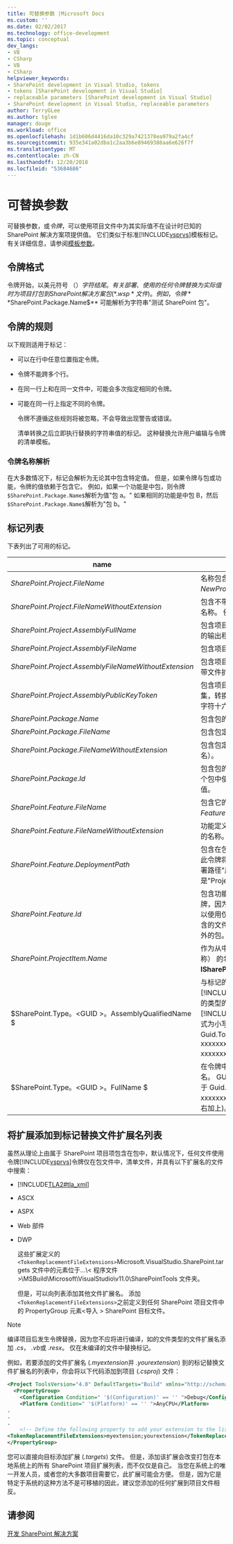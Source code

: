 ```yaml
---
title: 可替换参数 |Microsoft Docs
ms.custom: ''
ms.date: 02/02/2017
ms.technology: office-development
ms.topic: conceptual
dev_langs:
- VB
- CSharp
- VB
- CSharp
helpviewer_keywords:
- SharePoint development in Visual Studio, tokens
- tokens [SharePoint development in Visual Studio]
- replaceable parameters [SharePoint development in Visual Studio]
- SharePoint development in Visual Studio, replaceable parameters
author: TerryGLee
ms.author: tglee
manager: douge
ms.workload: office
ms.openlocfilehash: 1d1b606d4416da10c329a7421378ea979a2fa4cf
ms.sourcegitcommit: 935e341a02dba1c2aa3b6e89469388aa6e626f7f
ms.translationtype: MT
ms.contentlocale: zh-CN
ms.lasthandoff: 12/20/2018
ms.locfileid: "53684686"
---
```

# <a name="replaceable-parameters"></a>可替换参数
  可替换参数，或*令牌*，可以使用项目文件中为其实际值不在设计时已知的 SharePoint 解决方案项提供值。 它们类似于标准[!INCLUDE[vsprvs](../sharepoint/includes/vsprvs-md.md)]模板标记。 有关详细信息，请参阅[模板参数](../ide/template-parameters.md)。  
  
## <a name="token-format"></a>令牌格式
 令牌开始，以美元符号 （$） 字符结尾。 有关部署、 使用的任何令牌替换为实际值时为项目打包到 SharePoint 解决方案包 (*.wsp*文件)。 例如，令牌 **$SharePoint.Package.Name$** 可能解析为字符串"测试 SharePoint 包"。  
  
## <a name="token-rules"></a>令牌的规则
 以下规则适用于标记：  
  
- 可以在行中任意位置指定令牌。  
  
- 令牌不能跨多个行。  
  
- 在同一行上和在同一文件中，可能会多次指定相同的令牌。  
  
- 可能在同一行上指定不同的令牌。  
  
  令牌不遵循这些规则将被忽略，不会导致出现警告或错误。  
  
  清单转换之后立即执行替换的字符串值的标记。 这种替换允许用户编辑与令牌的清单模板。  
  
### <a name="token-name-resolution"></a>令牌名称解析
 在大多数情况下，标记会解析为无论其中包含特定值。 但是，如果令牌与包或功能，令牌的值依赖于包含它。 例如，如果一个功能是中包，则令牌`$SharePoint.Package.Name$`解析为值"包 a。" 如果相同的功能是中包 B，然后`$SharePoint.Package.Name$`解析为"包 b。"  
  
## <a name="tokens-list"></a>标记列表
 下表列出了可用的标记。  
  
|name|描述|  
|----------|-----------------|  
|$SharePoint.Project.FileName$|名称包含的项目文件，如*NewProj.csproj*。|  
|$SharePoint.Project.FileNameWithoutExtension$|包含不带文件扩展名的项目文件的名称。 例如，"NewProj"。|  
|$SharePoint.Project.AssemblyFullName$|包含项目的显示名称 （强名称） 的输出程序集。|  
|$SharePoint.Project.AssemblyFileName$|包含项目的名称的输出程序集。|  
|$SharePoint.Project.AssemblyFileNameWithoutExtension$|包含项目的名称的输出程序集，不带文件扩展名。|  
|$SharePoint.Project.AssemblyPublicKeyToken$|包含项目的公钥标记的输出程序集，转换为字符串。 ("x2"中的 16 字符十六进制格式。)|  
|$SharePoint.Package.Name$|包含包的名称。|  
|$SharePoint.Package.FileName$|包含包定义文件的名称。|  
|$SharePoint.Package.FileNameWithoutExtension$|包含包定义文件的名称 （不带扩展名）。|  
|$SharePoint.Package.Id$|包含包的 SharePoint ID。 如果多个包中使用一项功能，则将更改此值。|  
|$SharePoint.Feature.FileName$|包含它的定义文件的名称功能，如*Feature1.feature*。|  
|$SharePoint.Feature.FileNameWithoutExtension$|功能定义文件中，不带文件扩展名的名称。|  
|$SharePoint.Feature.DeploymentPath$|包含在包中的功能文件夹的名称。 此令牌将等于功能设计器中的"部署路径"属性。 一个示例值是"Project1_Feature1"。|  
|$SharePoint.Feature.Id$|包含功能的 SharePoint ID。 此令牌，因为与所有功能级别令牌，可以使用仅由一项功能，通过包中包含的文件不直接添加到一项功能之外的包。|  
|$SharePoint.ProjectItem.Name$|作为从中获取项目项 （不文件名称） 的名称**ISharePointProjectItem.Name**。|  
|$SharePoint.Type。\<GUID >。AssemblyQualifiedName $|与标记的 [!INCLUDE[TLA2#tla_guid](../sharepoint/includes/tla2sharptla-guid-md.md)] 匹配的类型的程序集限定名。 [!INCLUDE[TLA2#tla_guid](../sharepoint/includes/tla2sharptla-guid-md.md)] 的格式为小写，并与 Guid.ToString("D") 格式（即 xxxxxxxx-xxxx-xxxx-xxxx-xxxxxxxxxxxx）对应。|  
|$SharePoint.Type。\<GUID >。FullName $|在令牌中的 GUID 匹配的类型的全名。 GUID 的格式为小写，并对应于 Guid.ToString("D") 格式 (即，xxxxxxxx xxxx-xxxx-xxxx-在左右加上)。|  
  
## <a name="add-extensions-to-the-token-replacement-file-extensions-list"></a>将扩展添加到标记替换文件扩展名列表
 虽然从理论上由属于 SharePoint 项目项包含在包中，默认情况下，任何文件使用令牌[!INCLUDE[vsprvs](../sharepoint/includes/vsprvs-md.md)]令牌仅在包文件中，清单文件，并具有以下扩展名的文件中搜索：  
  
- [!INCLUDE[TLA2#tla_xml](../sharepoint/includes/tla2sharptla-xml-md.md)]  
  
- ASCX  
  
- ASPX  
  
- Web 部件  
  
- DWP  
  
  这些扩展定义的`<TokenReplacementFileExtensions>`Microsoft.VisualStudio.SharePoint.targets 文件中的元素位于...\\< 程序文件\>\MSBuild\Microsoft\VisualStudio\v11.0\SharePointTools 文件夹。  
  
  但是，可以向列表添加其他文件扩展名。 添加`<TokenReplacementFileExtensions>`之前定义到任何 SharePoint 项目文件中的 PropertyGroup 元素\<导入 > SharePoint 目标文件。  
  
> [!NOTE]  
>  编译项目后发生令牌替换，因为您不应将进行编译，如的文件类型的文件扩展名添加 *.cs*， *.vb*或 *.resx*。 仅在未编译的文件中替换标记。  
  
 例如，若要添加的文件扩展名 (*.myextension*并 *.yourextension*) 到的标记替换文件扩展名的列表中，你会将以下代码添加到项目 (*.csproj*) 文件：  
  
```xml  
<Project ToolsVersion="4.0" DefaultTargets="Build" xmlns="http://schemas.microsoft.com/developer/msbuild/2003">  
  <PropertyGroup>  
    <Configuration Condition=" '$(Configuration)' == '' ">Debug</Configuration>  
    <Platform Condition=" '$(Platform)' == '' ">AnyCPU</Platform>  
.  
.  
.  
    <!-- Define the following property to add your extension to the list of token replacement file extensions.  -->  
<TokenReplacementFileExtensions>myextension;yourextension</TokenReplacementFileExtensions>  
</PropertyGroup>  
```  
  
 您可以直接向目标添加扩展 (*.targets*) 文件。 但是，添加该扩展会改变打包在本地系统上的所有 SharePoint 项目扩展列表，而不仅仅是自己。 当您在系统上的唯一开发人员，或者您的大多数项目需要它，此扩展可能会方便。 但是，因为它是特定于系统的这种方法不是可移植的因此，建议您添加的任何扩展到项目文件相反。  
  
## <a name="see-also"></a>请参阅
 [开发 SharePoint 解决方案](../sharepoint/developing-sharepoint-solutions.md)  
